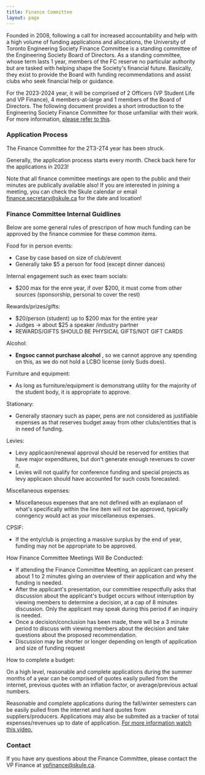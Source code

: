 ```yaml
---
title: Finance Committee
layout: page
---
```



Founded in 2008, following a call for increased accountability and help with a high volume of funding applications and allocations, the University of Toronto Engineering Society Finance Committee is a standing committee of the Engineering Society Board of Directors. As a standing committee, whose term lasts 1 year, members of the FC reserve no particular authority but are tasked with helping shape the Society's financial future. Basically, they exist to provide the Board with funding recommendations and assist clubs who seek financial help or guidance.

For the 2023-2024 year, it will be comprised of 2 Officers (VP Student Life and VP Finance), 4 members-at-large and 1 members of the Board of Directors. The following document provides a short introduction to the Engineering Society Finance Committee for those unfamiliar with their work. For more information, [please refer to this](https://drive.google.com/file/d/1khGt4_ZQWeGjuT2MAzsKbrDdMMvhRkjw/view?usp=sharing).
<h3>Application Process</h3>

The Finance Committee for the 2T3-2T4 year has been struck.

Generally, the application process starts every month. Check back here for the applications in 2023!

 Note that all finance committee meetings are open to the public and their minutes are publically available also! If you are interested in joining a meeting, you can check the Skule calendar or email finance.secretary@skule.ca for the date and location! 
<h3>Finance Committee Internal Guidlines</h3>

Below are some general rules of prescripon of how much funding can be approved by the finance commiee for these common items.

Food for in person events:
- Case by case based on size of club/event
- Generally take $5 a person for food (except dinner dances)

Internal engagement such as exec team socials:
- $200 max for the enre year, if over $200, it must come from other sources (sponsorship, personal to cover the rest)

Rewards/prizes/gifts:
- $20/person (student) up to $200 max for the entire year
- Judges → about $25 a speaker /industry partner
- REWARDS/GIFTS SHOULD BE PHYSICAL GIFTS/NOT GIFT CARDS

Alcohol:
- **Engsoc cannot purchase alcohol** , so we cannot approve any spending on this, as we do not hold a LCBO license (only Suds does).

Furniture and equipment:
- As long as furniture/equipment is demonstrang utility for the majority of the student body, it is appropriate to approve.

Stationary:
- Generally staonary such as paper, pens are not considered as justifiable expenses as that reserves budget away from other clubs/entities that is in need of funding.

Levies:
- Levy applicaon/renewal approval should be reserved for entities that have major expenditures, but don't generate enough revenues to cover it.
- Levies will not qualify for conference funding and special projects as levy applicaon should have accounted for such costs forecasted.

Miscellaneous expenses:
- Miscellaneous expenses that are not defined with an explanaon of what's specifically within the line item will not be approved, typically conngency would act as your miscellaneous expenses.

CPSIF:
- If the enty/club is projecting a massive surplus by the end of year, funding may not be appropriate to be approved.

How Finance Committee Meetings Will Be Conducted:
- If attending the Finance Committee Meetting, an applicant can present about 1 to 2 minutes giving an overview of their application and why the funding is needed.
- After the applicant's presentation, our committiee respectfully asks that discussion about the applicant's budget occurs without interruption by viewing members to determine a decision, at a cap of 8 minutes discussion. Only the applicant may speak during this period if an inquiry is needed.
- Once a decision/conclusion has been made, there will be a 3 minute period to discuss with viewing members about the decision and take questions about the proposed recommendation.
- Discussion may be shorter or longer depending on length of application and size of funding request

How to complete a budget:

On a high level, reasonable and complete applications during the summer months of a year can be comprised of quotes easily pulled from the internet, previous quotes with an inflation factor, or average/previous actual numbers.

Reasonable and complete applications during the fall/winter semesters can be easily pulled from the internet and hard quotes from suppliers/producers. Applications may also be submited as a tracker of total expenses/revenues up to date of application. [For more information watch this video.](https://www.youtube.com/watch?v=R9ToPRikZw8)
<h3>Contact</h3>

If you have any questions about the Finance Committee, please contact the VP Finance at <a href="mailto:vpfinance@skule.ca" class="has-text-warning">vpfinance@skule.ca</a>.